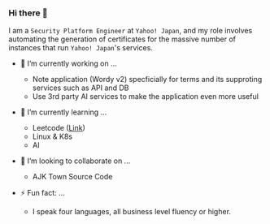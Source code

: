 ### Hi there 👋

I am a `Security Platform Engineer` at `Yahoo! Japan`, and my role involves automating the generation of certificates for the massive number of instances that run `Yahoo! Japan`'s services.

<!--
**mlajkim/mlajkim** is a ✨ _special_ ✨ repository because its `README.md` (this file) appears on your GitHub profile.

Here are some ideas to get you started:

- 🔭 I’m currently working on ...
- 🌱 I’m currently learning ...
- 👯 I’m looking to collaborate on ...
- 🤔 I’m looking for help with ...
- 💬 Ask me about ...
- 📫 How to reach me: ...
- 😄 Pronouns: ...
- ⚡ Fun fact: ...
-->

- 🔭 I’m currently working on ...
  - Note application (Wordy v2) specficially for terms and its supproting services such as API and DB
  - Use 3rd party AI services to make the application even more useful
  
- 🌱 I’m currently learning ...
  - Leetcode ([Link](https://leetcode.com/mlajkim/))
  - Linux & K8s
  - AI
  
- 👯 I’m looking to collaborate on ...
  - AJK Town Source Code
  
- ⚡ Fun fact: ...
  - I speak four languages, all business level fluency or higher.
